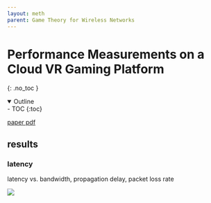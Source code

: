 ```yaml
---
layout: meth
parent: Game Theory for Wireless Networks
---
```


# Performance Measurements on a Cloud VR Gaming Platform
{: .no_toc }

<details open markdown="block">
  <summary>
    Outline
  </summary>
- TOC
{:toc}
</details>

[paper pdf](vr_performance.pdf)

## results

### latency

latency vs. bandwidth, propagation delay, packet loss rate

![](https://i.imgur.com/WuloTCk.png)
